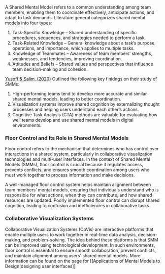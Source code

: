 A Shared Mental Model refers to a common understanding among team members, enabling them to coordinate effectively, anticipate actions, and adapt to task demands. Literature general categorizes shared mental models into four types:

1. Task-Specific Knowledge – Shared understanding of specific procedures, sequences, and strategies needed to perform a task.
2. Task-Related Knowledge – General knowledge about a task’s purpose, operations, and importance, which applies to multiple tasks.
3. Knowledge of Teammates – Awareness of team members’ strengths, weaknesses, and tendencies, improving coordination.
4. Attitudes and Beliefs – Shared values and perspectives that influence team decision-making and cohesion.

[Yusoff & Salim, (2020)](https://doi.org/10.1007/978-3-030-49044-7) Outlined the following key finidngs on their study of SMMs:

1. High-performing teams tend to develop more accurate and similar shared mental models, leading to better coordination.
2. Visualization systems improve shared cognition by externalizing thought processes and helping users understand each other’s actions.
3. Cognitive Task Analysis (CTA) methods are valuable for evaluating how well teams develop and use shared mental models in digital environments.

### Floor Control and Its Role in Shared Mental Models

Floor control refers to the mechanism that determines who has control over interactions in a shared system, particularly in collaborative visualization technologies and multi-user interfaces. In the context of Shared Mental Models (SMMs), floor control is crucial because it regulates access, prevents conflicts, and ensures smooth coordination among users who must work together to process information and make decisions.

A well-managed floor control system helps maintain alignment between team members’ mental models, ensuring that individuals understand who is responsible for what actions, when they can contribute, and how shared resources are updated. Poorly implemented floor control can disrupt shared cognition, leading to confusion and inefficiencies in collaborative tasks. 

### Collaborative Visualization Systems 

Collaborative Visualization Systems (CoVis) are interactive platforms that enable multiple users to work together in real-time data analysis, decision-making, and problem-solving. The idea behind these platforms is that SMM can be improved using technological development. In such environments, floor control is essential to ensure smooth collaboration, prevent conflicts, and maintain alignment among users' shared mental models. More information can be found on the page for [[Applications of Mental Models to Design|designing user interfaces]] 
